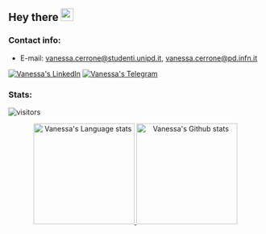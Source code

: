 ## Hey there <img src="https://media.giphy.com/media/hvRJCLFzcasrR4ia7z/giphy.gif" width="25px">
### Contact info:
* E-mail: vanessa.cerrone@studenti.unipd.it, vanessa.cerrone@pd.infn.it


[![Vanessa's LinkedIn](https://img.shields.io/badge/LinkedIn-0077B5?style=for-the-badge&logo=linkedin&logoColor=white)](https://www.linkedin.com/in/vanessa-cerrone-51129b220/)
[![Vanessa's Telegram](https://img.shields.io/badge/Telegram-2CA5E0?style=for-the-badge&logo=telegram&logoColor=white)](https://t.me/vanessacerrone)


### Stats:

![visitors](https://shields-io-visitor-counter.herokuapp.com/badge?page=vanessacerrone&label=Visitors&labelColor=000000&logo=GitHub&logoColor=FFFFFF&color=1D70B8&style=for-the-badge)

<!---
 [![Vanessa's GitHub stats](https://github-readme-stats.vercel.app/api?username=vanessacerrone&show_icons=true&theme=graywhite&count_private=true)](https://github.com/anuraghazra/github-readme-stats)
 [![Top Langs](https://github-readme-stats.vercel.app/api/top-langs/?username=vanessacerrone&langs_count=5&show_icons=true&theme=graywhite&count_private=true)](https://github.com/anuraghazra/github-readme-stats)
-->


<!-- Light Mode -->
<div align="center"> 
<a href="https://github.com/vanessacerrone#gh-light-mode-only">
  <img height=200 src="https://github-readme-stats-git-master-rstaa-rickstaa.vercel.app/api/top-langs/?username=vanessacerrone&theme=graywhite&layout=compact&include_all_commits=true&langs_count=6&hide_border=1#gh-light-mode-only" alt="Vanessa's Language stats" />
<a href="https://github.com/vanessacerrone#gh-light-mode-only">
  <img height=200 src="https://github-readme-stats-git-master-rstaa-rickstaa.vercel.app/api?username=vanessacerrone&show_icons=true&count_private=true&line_height=28&&theme=graywhite&hide_border=1&include_all_commits=true&card_width=400&role=OWNER,COLLABORATOR#gh-light-mode-only" alt="Vanessa's Github stats" />
</a>
</div>

<!---
<a href="https://github.com/ashutosh00710/github-readme-activity-graph"><img alt="Vanessa's Activity Graph" 
src="https://activity-graph.herokuapp.com/graph?username=vanessacerrone&bg_color=141414&color=FFFFFF&line=ea8204&point=c3c3c3&hide_border=true" /></a>
-->

